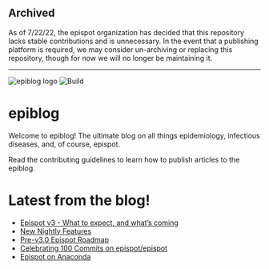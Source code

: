 
## Archived
As of 7/22/22, the epispot organization has decided that this repository lacks stable contributions and is unnecessary. In the event that a publishing platform is required, we may consider un-archiving or replacing this repository, though for now we will no longer be maintaining it.

---

![epiblog logo](https://epispot.github.io/epiblog/epiblog%20logo.png)
![Build](https://github.com/epispot/epiblog/workflows/Build/badge.svg?branch=master&event=push)
# epiblog
Welcome to epiblog! The ultimate blog on all things epidemiology, infectious diseases, and, of course, epispot.

Read the contributing guidelines to learn how to publish articles to the epiblog.

# Latest from the blog!
<!-- BLOG-POST-LIST:START -->
- [Epispot v3 - What to expect, and what’s coming](https://epispot.github.io/epiblog/post/2021/06/29/v3.0.0-alpha.html)
- [New Nightly Features](https://epispot.github.io/epiblog/post/2021/04/12/New-Nightly-Features.html)
- [Pre-v3.0 Epispot Roadmap](https://epispot.github.io/epiblog/post/2021/02/13/roadmap.html)
- [Celebrating 100 Commits on epispot/epispot](https://epispot.github.io/epiblog/post/2021/02/05/celebrating-100-commits.html)
- [Epispot on Anaconda](https://epispot.github.io/epiblog/post/2021/02/02/epispot-on-anaconda.html)
<!-- BLOG-POST-LIST:END -->
